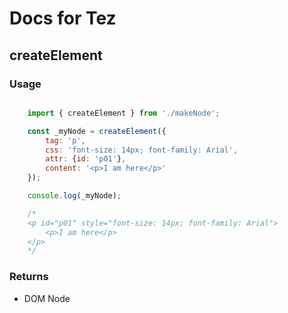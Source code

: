 # Docs for Tez

## createElement

### Usage

```javascript

	import { createElement } from './makeNode';

	const _myNode = createElement({
		tag: 'p',
		css: 'font-size: 14px; font-family: Arial',
		attr: {id: 'p01'},
		content: '<p>I am here</p>'
	});

	console.log(_myNode);

	/*
	<p id="p01" style="font-size: 14px; font-family: Arial">
		<p>I am here</p>
	</p>
	*/

```

### Returns

* DOM Node